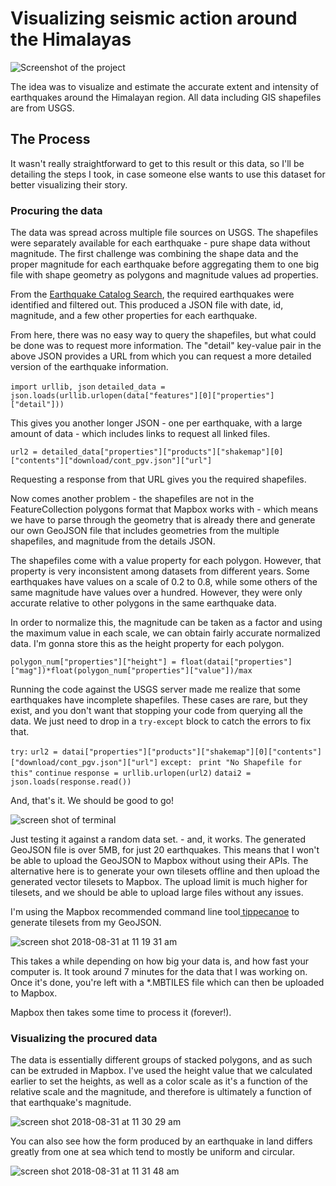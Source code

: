 # Visualizing seismic action around the Himalayas

![Screenshot of the project](https://user-images.githubusercontent.com/10815281/44892891-ef3c9700-ad04-11e8-973d-b7faa35cd435.png)

The idea was to visualize and estimate the accurate extent and intensity of earthquakes around the Himalayan region. All data including GIS shapefiles are from USGS.

## The Process
It wasn't really straightforward to get to this result or this data, so I'll be detailing the steps I took, in case someone else wants to use this dataset for better visualizing their story.
### Procuring the data
The data was spread across multiple file sources on USGS. The shapefiles were separately available for each earthquake - pure shape data without magnitude. The first challenge was combining the shape data and the proper magnitude for each earthquake before aggregating them to one big file with shape geometry as polygons and magnitude values ad properties.

From the [Earthquake Catalog Search](https://earthquake.usgs.gov/earthquakes/search/), the required earthquakes were identified and filtered out. This produced a JSON file with date, id, magnitude, and a few other properties for each earthquake.

From here, there was no easy way to query the shapefiles, but what could be done was to request more information. The "detail" key-value pair in the above JSON provides a URL from which you can request a more detailed version of the earthquake information.

`import urllib, json`
`detailed_data = json.loads(urllib.urlopen(data["features"][0]["properties"]["detail"]))`

This gives you another longer JSON - one per earthquake, with a large amount of data - which includes links to request all linked files. 

`url2 = detailed_data["properties"]["products"]["shakemap"][0]["contents"]["download/cont_pgv.json"]["url"]`

Requesting a response from that URL gives you the required shapefiles. 

Now comes another problem - the shapefiles are not in the FeatureCollection polygons format that Mapbox works with - which means we have to parse through the geometry that is already there and generate our own GeoJSON file that includes geometries from the multiple shapefiles, and magnitude from the details JSON. 

The shapefiles come with a value property for each polygon. However, that property is very inconsistent among datasets from different years. Some earthquakes have values on a scale of 0.2 to 0.8, while some others of the same magnitude have values over a hundred. However, they were only accurate relative to other polygons in the same earthquake data. 

In order to normalize this, the magnitude can be taken as a factor and using the maximum value in each scale, we can obtain fairly accurate normalized data. I'm gonna store this as the height property for each polygon.

`polygon_num["properties"]["height"] = float(datai["properties"]["mag"])*float(polygon_num["properties"]["value"])/max`

Running the code against the USGS server made me realize that some earthquakes have incomplete shapefiles. These cases are rare, but they exist, and you don't want that stopping your code from querying all the data. We just need to drop in a `try-except` block to catch the errors to fix that.

`try:`
        `url2 = datai["properties"]["products"]["shakemap"][0]["contents"]["download/cont_pgv.json"]["url"]`
    `except:`
       ` print "No Shapefile for this"`
        `continue`
    `response = urllib.urlopen(url2)`
    `datai2 = json.loads(response.read())`

And, that's it. We should be good to go!

![screen shot of terminal](https://user-images.githubusercontent.com/10815281/44894706-c02b2300-ad0e-11e8-97fd-a6a91cd86f6c.png)

Just testing it against a random data set. - and, it works. The generated GeoJSON file is over 5MB, for just 20 earthquakes. This means that I won't be able to upload the GeoJSON to Mapbox without using their APIs. The alternative here is to generate your own tilesets offline and then upload the generated vector tilesets to Mapbox. The upload limit is much higher for tilesets, and we should be able to upload large files without any issues. 

I'm using the Mapbox recommended command line tool[ tippecanoe](https://github.com/mapbox/tippecanoe) to generate tilesets from my GeoJSON.

![screen shot 2018-08-31 at 11 19 31 am](https://user-images.githubusercontent.com/10815281/44894947-c4a40b80-ad0f-11e8-8677-347c026f0bb3.png)

This takes a while depending on how big your data is, and how fast your computer is. It took around 7 minutes for the data that I was working on. Once it's done, you're left with a *.MBTILES file which can then be uploaded to Mapbox.

Mapbox then takes some time to process it (forever!). 

### Visualizing the procured data
The data is essentially different groups of stacked polygons, and as such can be extruded in Mapbox. I've used the height value that we calculated earlier to set the heights, as well as a color scale as it's a function of the relative scale and the magnitude, and therefore is ultimately a function of that earthquake's magnitude.

![screen shot 2018-08-31 at 11 30 29 am](https://user-images.githubusercontent.com/10815281/44895284-4ba5b380-ad11-11e8-901f-0c21ac2e4ab4.png)

You can also see how the form produced by an earthquake in land differs greatly from one at sea which tend to mostly be uniform and circular.

![screen shot 2018-08-31 at 11 31 48 am](https://user-images.githubusercontent.com/10815281/44895356-9a534d80-ad11-11e8-9b86-7acdb7e198cd.png)
